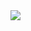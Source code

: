 <a href="https://portal.azure.com/#create/Microsoft.Template/uri/https%3A%2F%2Fraw.githubusercontent.com%2Fbakhtyarkf%2FBICC_ARM_Templates%2Fmaster%2FbiccWindowsVM%2FWindowsVirtualMachine.parameters.json" target="_blank">
    <img src="http://azuredeploy.net/deploybutton.png"/>
    </a>
